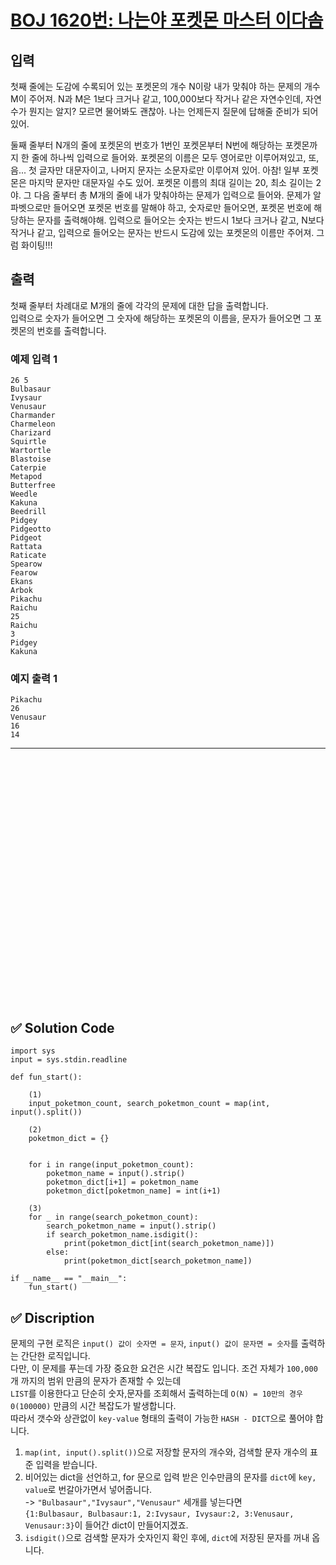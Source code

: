# [BOJ 1620번: 나는야 포켓몬 마스터 이다솜](https://www.acmicpc.net/problem/1620)

## 입력
첫째 줄에는 도감에 수록되어 있는 포켓몬의 개수 N이랑 내가 맞춰야 하는 문제의 개수 M이 주어져.  N과 M은 1보다 크거나 같고, 100,000보다 작거나 같은 자연수인데, 자연수가 뭔지는 알지? 모르면 물어봐도 괜찮아. 나는 언제든지 질문에 답해줄 준비가 되어있어.  

둘째 줄부터 N개의 줄에 포켓몬의 번호가 1번인 포켓몬부터 N번에 해당하는 포켓몬까지 한 줄에 하나씩 입력으로 들어와. 포켓몬의 이름은 모두 영어로만 이루어져있고, 또, 음... 첫 글자만 대문자이고, 나머지 문자는 소문자로만 이루어져 있어. 아참! 일부 포켓몬은 마지막 문자만 대문자일 수도 있어. 포켓몬 이름의 최대 길이는 20, 최소 길이는 2야. 그 다음 줄부터 총 M개의 줄에 내가 맞춰야하는 문제가 입력으로 들어와. 문제가 알파벳으로만 들어오면 포켓몬 번호를 말해야 하고, 숫자로만 들어오면, 포켓몬 번호에 해당하는 문자를 출력해야해. 입력으로 들어오는 숫자는 반드시 1보다 크거나 같고, N보다 작거나 같고, 입력으로 들어오는 문자는 반드시 도감에 있는 포켓몬의 이름만 주어져. 그럼 화이팅!!!

## 출력

첫째 줄부터 차례대로 M개의 줄에 각각의 문제에 대한 답을 출력합니다.  
입력으로 숫자가 들어오면 그 숫자에 해당하는 포켓몬의 이름을, 문자가 들어오면 그 포켓몬의 번호를 출력합니다.

### 예제 입력 1

```
26 5
Bulbasaur
Ivysaur
Venusaur
Charmander
Charmeleon
Charizard
Squirtle
Wartortle
Blastoise
Caterpie
Metapod
Butterfree
Weedle
Kakuna
Beedrill
Pidgey
Pidgeotto
Pidgeot
Rattata
Raticate
Spearow
Fearow
Ekans
Arbok
Pikachu
Raichu
25
Raichu
3
Pidgey
Kakuna
```

### 예지 출력 1

```
Pikachu
26
Venusaur
16
14
```



---

<br/>
<br/>
<br/>
<br/>
<br/>
<br/>
<br/>
<br/>
<br/>
<br/>
<br/>
<br/>
<br/>
<br/>
<br/>
<br/>
<br/>
<br/>
<br/>
<br/>
<br/>
<br/>
<br/>


## ✅ Solution Code

```python3
import sys
input = sys.stdin.readline

def fun_start():
    
    (1)
    input_poketmon_count, search_poketmon_count = map(int, input().split())
    
    (2)
    poketmon_dict = {}

    
    for i in range(input_poketmon_count):
        poketmon_name = input().strip()
        poketmon_dict[i+1] = poketmon_name
        poketmon_dict[poketmon_name] = int(i+1)
    
    (3)
    for _ in range(search_poketmon_count):
        search_poketmon_name = input().strip()
        if search_poketmon_name.isdigit():
            print(poketmon_dict[int(search_poketmon_name)])
        else:
            print(poketmon_dict[search_poketmon_name])

if __name__ == "__main__":
    fun_start()
```

## ✅ Discription

문제의 구현 로직은 `input() 값이 숫자면 = 문자`, `input() 값이 문자면 = 숫자`를 출력하는 간단한 로직입니다.  
다만, 이 문제를 푸는데 가장 중요한 요건은 시간 복잡도 입니다. 조건 자체가 `100,000`개 까지의 범위 만큼의 문자가 존재할 수 있는데   
`LIST`를 이용한다고 단순히 숫자,문자를 조회해서 출력하는데 `O(N) = 10만의 경우 0(100000)` 만큼의 시간 복잡도가 발생합니다.    
따라서 갯수와 상관없이 `key-value` 형태의 출력이 가능한 `HASH - DICT`으로 풀어야 합니다.  

1. `map(int, input().split())`으로 저장할 문자의 개수와, 검색할 문자 개수의 표준 입력을 받습니다.
2. 비어있는 dict을 선언하고, for 문으로 입력 받은 인수만큼의 문자를 `dict`에 `key, value`로 번갈아가면서 넣어줍니다.  
-> `"Bulbasaur","Ivysaur","Venusaur"` 세개를 넣는다면  
`{1:Bulbasaur, Bulbasaur:1, 2:Ivysaur, Ivysaur:2, 3:Venusaur, Venusaur:3}`이 들어간 dict이 만들어지겠죠.  
3. `isdigit()`으로 검색할 문자가 숫자인지 확인 후에, `dict`에 저장된 문자를 꺼내 옵니다.